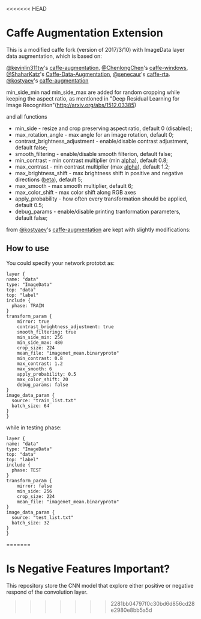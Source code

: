<<<<<<< HEAD
# Caffe Augmentation Extension
This is a modified caffe fork (version of 2017/3/10) with ImageData layer data augmentation, which is based on:

[@kevinlin311tw](https://github.com/kevinlin311tw)'s [caffe-augmentation](https://github.com/kevinlin311tw/caffe-augmentation),
[@ChenlongChen](https://github.com/ChenglongChen)'s [caffe-windows](https://github.com/ChenglongChen/caffe-windows), 
[@ShaharKatz](https://github.com/ShaharKatz)'s [Caffe-Data-Augmentation](https://github.com/ShaharKatz/Caffe-Data-Augmentation), 
[@senecaur](https://github.com/senecaur)'s [caffe-rta](https://github.com/senecaur/caffe-rta).
[@kostyaev](https://github.com/kostyaev)'s [caffe-augmentation](https://github.com/kostyaev/caffe-augmentation)


min_side_min nad min_side_max are added for random cropping while keeping the aspect ratio, as mentioned in "Deep Residual Learning for Image Recognition"(http://arxiv.org/abs/1512.03385)

and all functions
* min_side - resize and crop preserving aspect ratio, default 0 (disabled);
* max_rotation_angle - max angle for an image rotation, default 0;
* contrast_brightness_adjustment - enable/disable contrast adjustment, default false;
* smooth_filtering - enable/disable smooth filterion, default false;
* min_contrast - min contrast multiplier (min [alpha](http://docs.opencv.org/2.4/doc/tutorials/core/basic_linear_transform/basic_linear_transform.html)), default 0.8;
* max_contrast - min contrast multiplier (max [alpha](http://docs.opencv.org/2.4/doc/tutorials/core/basic_linear_transform/basic_linear_transform.html)), default 1.2;
* max_brightness_shift - max brightness shift in positive and negative directions ([beta](http://docs.opencv.org/2.4/doc/tutorials/core/basic_linear_transform/basic_linear_transform.html)), default 5;
* max_smooth - max smooth multiplier, default 6;
* max_color_shift - max color shift along RGB axes
* apply_probability - how often every transformation should be applied, default 0.5;
* debug_params - enable/disable printing tranformation parameters, default false;

from [@kostyaev](https://github.com/kostyaev)'s [caffe-augmentation](https://github.com/kostyaev/caffe-augmentation) are kept with slightly modifications:

## How to use
You could specify your network prototxt as:

    layer {
    name: "data"
    type: "ImageData"
    top: "data"
    top: "label"
    include {
      phase: TRAIN
    }
    transform_param {
        mirror: true
        contrast_brightness_adjustment: true
        smooth_filtering: true
        min_side_min: 256
        min_side_max: 480
        crop_size: 224
        mean_file: "imagenet_mean.binaryproto"
        min_contrast: 0.8
        max_contrast: 1.2
        max_smooth: 6
        apply_probability: 0.5
        max_color_shift: 20
        debug_params: false
    }
    image_data_param {
      source: "train_list.txt"
      batch_size: 64
    }
    }

while in testing phase:

    layer {
    name: "data"
    type: "ImageData"
    top: "data"
    top: "label"
    include {
      phase: TEST
    }
    transform_param {
        mirror: false
        min_side: 256
        crop_size: 224
        mean_file: "imagenet_mean.binaryproto"
    }
    image_data_param {
      source: "test_list.txt"
      batch_size: 32
    }
    }
=======
# Is Negative Features Important?

This repository store the CNN model that explore either positive or negative respond of the convolution layer.
>>>>>>> 2281bb04797f0c30bd6d856cd28e2980e8bb5a5d
